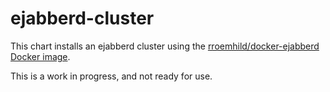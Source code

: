 # ejabberd-cluster

This chart installs an ejabberd cluster using the [rroemhild/docker-ejabberd Docker image](https://github.com/rroemhild/docker-ejabberd).

This is a work in progress, and not ready for use.
